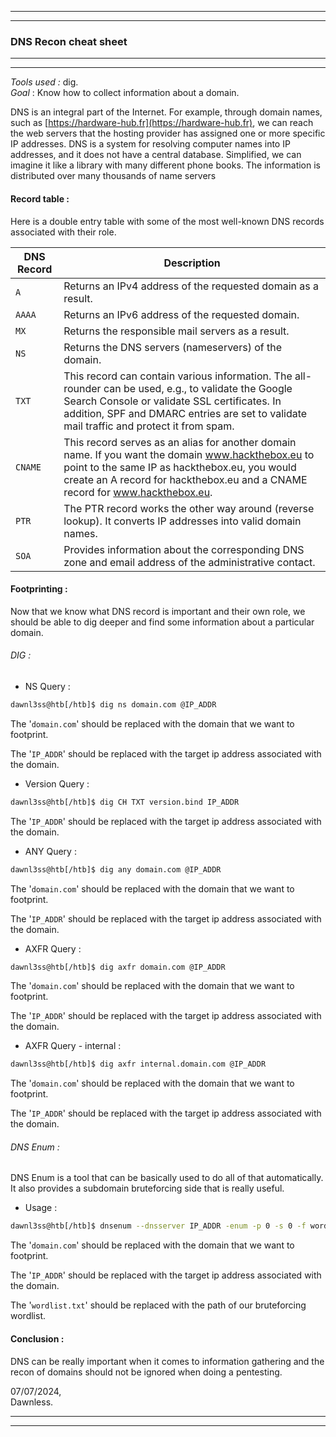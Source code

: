 --------------------------------------------
--------------------------------------------
### DNS Recon cheat sheet

--------------------------------------------
--------------------------------------------

*Tools used :*         dig.  
*Goal* :                  Know how to collect information about a domain.  

DNS is an integral part of the Internet. For example, through domain names, such as [https://hardware-hub.fr](https://hardware-hub.fr), we can reach the web servers that the hosting provider has assigned one or more specific IP addresses. DNS is a system for resolving computer names into IP addresses, and it does not have a central database. Simplified, we can imagine it like a library with many different phone books. The information is distributed over many thousands of name servers

#### Record table :

Here is a double entry table with some of the most well-known DNS records associated with their role.

| **DNS Record** | **Description**                                                                                                                                                                                                                                   |
| -------------- | ------------------------------------------------------------------------------------------------------------------------------------------------------------------------------------------------------------------------------------------------- |
| `A`            | Returns an IPv4 address of the requested domain as a result.                                                                                                                                                                                      |
| `AAAA`         | Returns an IPv6 address of the requested domain.                                                                                                                                                                                                  |
| `MX`           | Returns the responsible mail servers as a result.                                                                                                                                                                                                 |
| `NS`           | Returns the DNS servers (nameservers) of the domain.                                                                                                                                                                                              |
| `TXT`          | This record can contain various information. The all-rounder can be used, e.g., to validate the Google Search Console or validate SSL certificates. In addition, SPF and DMARC entries are set to validate mail traffic and protect it from spam. |
| `CNAME`        | This record serves as an alias for another domain name. If you want the domain www.hackthebox.eu to point to the same IP as hackthebox.eu, you would create an A record for hackthebox.eu and a CNAME record for www.hackthebox.eu.               |
| `PTR`          | The PTR record works the other way around (reverse lookup). It converts IP addresses into valid domain names.                                                                                                                                     |
| `SOA`          | Provides information about the corresponding DNS zone and email address of the administrative contact.                                                                                                                                            |

#### Footprinting :

Now that we know what DNS record is important and their own role, we should be able to dig deeper and find some information about a particular domain.

###### DIG :

- NS Query :

```sh
dawnl3ss@htb[/htb]$ dig ns domain.com @IP_ADDR
```

The '`domain.com`' should be replaced with the domain that we want to footprint.

The '`IP_ADDR`' should be replaced with the target ip address associated with the domain.

- Version Query :

```sh
dawnl3ss@htb[/htb]$ dig CH TXT version.bind IP_ADDR
```

The '`IP_ADDR`' should be replaced with the target ip address associated with the domain.

- ANY Query :

```sh
dawnl3ss@htb[/htb]$ dig any domain.com @IP_ADDR
```

The '`domain.com`' should be replaced with the domain that we want to footprint.

The '`IP_ADDR`' should be replaced with the target ip address associated with the domain.

- AXFR Query :

```sh
dawnl3ss@htb[/htb]$ dig axfr domain.com @IP_ADDR
```

The '`domain.com`' should be replaced with the domain that we want to footprint.

The '`IP_ADDR`' should be replaced with the target ip address associated with the domain.

- AXFR Query - internal :

```sh
dawnl3ss@htb[/htb]$ dig axfr internal.domain.com @IP_ADDR
```

The '`domain.com`' should be replaced with the domain that we want to footprint.

The '`IP_ADDR`' should be replaced with the target ip address associated with the domain.

###### DNS Enum :

DNS Enum is a tool that can be basically used to do all of that automatically. It also provides a subdomain bruteforcing side that is really useful.

- Usage :

```sh
dawnl3ss@htb[/htb]$ dnsenum --dnsserver IP_ADDR -enum -p 0 -s 0 -f wordlist.txt domain.com
```

The '`domain.com`' should be replaced with the domain that we want to footprint.

The '`IP_ADDR`' should be replaced with the target ip address associated with the domain.

The '`wordlist.txt`' should be replaced with the path of our bruteforcing wordlist.

#### Conclusion :

DNS can be really important when it comes to information gathering and the recon of domains should not be ignored when doing a pentesting.



07/07/2024,  
Dawnless.

--------------------------------------------
--------------------------------------------